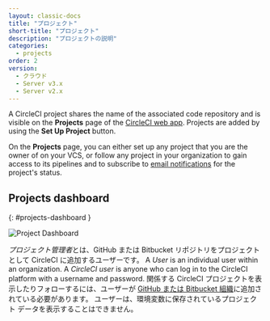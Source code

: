 ```yaml
---
layout: classic-docs
title: "プロジェクト"
short-title: "プロジェクト"
description: "プロジェクトの説明"
categories:
  - projects
order: 2
version:
  - クラウド
  - Server v3.x
  - Server v2.x
---
```


A CircleCI project shares the name of the associated code repository and is visible on the **Projects** page of the [CircleCI web app](https://app.circleci.com/). Projects are added by using the **Set Up Project** button.

On the **Projects** page, you can either set up any project that you are the owner of on your VCS, or follow any project in your organization to gain access to its pipelines and to subscribe to [email notifications]({{site.baseurl}}/2.0/notifications/) for the project's status.

## Projects dashboard
{: #projects-dashboard }

![Project Dashboard]({{site.baseurl}}/assets/img/docs/CircleCI-2.0-setup-project-circle101_cloud.png)

*プロジェクト管理者*とは、GitHub または Bitbucket リポジトリをプロジェクトとして CircleCI に追加するユーザーです。 A *User* is an individual user within an organization. A *CircleCI user* is anyone who can log in to the CircleCI platform with a username and password. 関係する CircleCI プロジェクトを表示したりフォローするには、ユーザーが [GitHub または Bitbucket 組織]({{site.baseurl}}/2.0/gh-bb-integration/)に追加されている必要があります。 ユーザーは、環境変数に保存されているプロジェクト データを表示することはできません。
